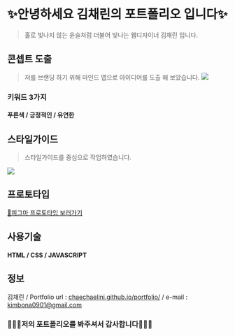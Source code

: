 # ✨안녕하세요 김채린의 포트폴리오 입니다✨

> 홀로 빛나지 않는 윤슬처럼 더불어 빛나는 웹디자이너 김채린 입니다.


## 콘셉트 도출
>저를 브랜딩 하기 위해 마인드 맵으로 아이디어를 도출 해 보았습니다.
![](https://github.com/ChaeChaelini/portfolio/assets/142187098/29196bad-7559-4dc0-9b7a-9dc94346908c)

### 키워드 3가지
#### 푸른색 / 긍정적인 / 유연한

## 스타일가이드
>스타일가이드를 중심으로 작업하였습니다.

![](https://github.com/ChaeChaelini/portfolio/assets/142187098/06a14011-f238-4701-92b7-6143f8c7679b)


## 프로토타입
[🔗피그마 프로토타입 보러가기](https://www.figma.com/proto/9lbkUTtwf0wtP9voKoL3YF/Untitled?page-id=483%3A1348&type=design&node-id=483-1349&viewport=480%2C1551%2C0.4&t=8h5nmTc7SlMDVxGA-1&scaling=min-zoom&mode=design)


## 사용기술
#### HTML / CSS / JAVASCRIPT

## 정보
김채린 / Portfolio url : [chaechaelini.github.io/portfolio/](chaechaelini.github.io/portfolio/) / e-mail : [kimbona0901@gmail.com](kimbona0901@gmail.com)

### 🙇🏻‍♀️저의 포트폴리오를 봐주셔서 감사합니다🙇🏻‍♀️